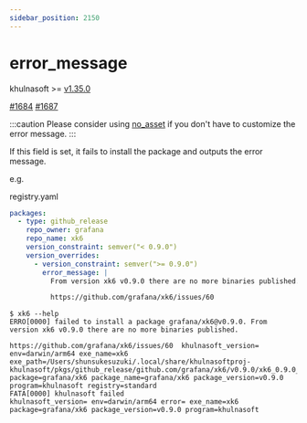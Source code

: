 ```yaml
---
sidebar_position: 2150
---
```


# error_message

khulnasoft >= [v1.35.0](https://github.com/khulnasoftproj/khulnasoft/releases/tag/v1.35.0)

[#1684](https://github.com/khulnasoftproj/khulnasoft/issues/1684) [#1687](https://github.com/khulnasoftproj/khulnasoft/pull/1687)

:::caution
Please consider using [no_asset](no_asset.md) if you don't have to customize the error message.
:::

If this field is set, it fails to install the package and outputs the error message.

e.g.

registry.yaml

```yaml
packages:
  - type: github_release
    repo_owner: grafana
    repo_name: xk6
    version_constraint: semver("< 0.9.0")
    version_overrides:
      - version_constraint: semver(">= 0.9.0")
        error_message: |
          From version xk6 v0.9.0 there are no more binaries published.

          https://github.com/grafana/xk6/issues/60
```

```console
$ xk6 --help                   
ERRO[0000] failed to install a package grafana/xk6@v0.9.0. From version xk6 v0.9.0 there are no more binaries published.

https://github.com/grafana/xk6/issues/60  khulnasoft_version= env=darwin/arm64 exe_name=xk6 exe_path=/Users/shunsukesuzuki/.local/share/khulnasoftproj-khulnasoft/pkgs/github_release/github.com/grafana/xk6/v0.9.0/xk6_0.9.0_mac_arm64.tar.gz/xk6 package=grafana/xk6 package_name=grafana/xk6 package_version=v0.9.0 program=khulnasoft registry=standard
FATA[0000] khulnasoft failed                                   khulnasoft_version= env=darwin/arm64 error= exe_name=xk6 package=grafana/xk6 package_version=v0.9.0 program=khulnasoft
```
